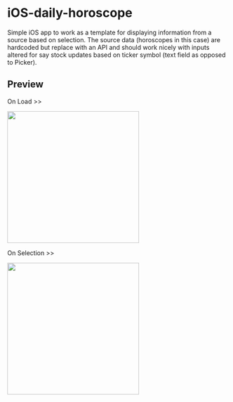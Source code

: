 # iOS-daily-horoscope
Simple iOS app to work as a template for displaying information from a source based on selection.  The source data (horoscopes in this case) are hardcoded but replace with an API and should work nicely with inputs altered for say stock updates based on ticker symbol (text field as opposed to Picker).

## Preview

On Load >> <br>

<img src="https://github.com/user-attachments/assets/95cdbf73-b9ab-4bf0-b043-a753e8ec77a0" width="300">

On Selection >> <br>

<img src="https://github.com/user-attachments/assets/446ce530-0816-43ba-95dc-6ae1a7dc3eaa" width="300" >
